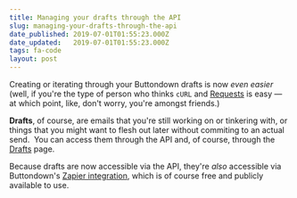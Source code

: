 ```yaml
---
title: Managing your drafts through the API
slug: managing-your-drafts-through-the-api
date_published: 2019-07-01T01:55:23.000Z
date_updated:   2019-07-01T01:55:23.000Z
tags: fa-code
layout: post
---
```


<p>Creating or iterating through your Buttondown drafts is now <em>even easier</em> (well, if you're the type of person who thinks <code>cURL</code> and <a href="https://requests.readthedocs.io/en/master/">Requests</a> is easy — at which point, like, don't worry, you're amongst friends.)</p><p><strong>Drafts</strong>, of course, are emails that you're still working on or tinkering with, or things that you might want to flesh out later without commiting to an actual send.  You can access them through the API and, of course, through the <a href="https://buttondown.email/emails/drafts">Drafts</a> page.<p>Because drafts are now accessible via the API, they're <em>also</em> accessible via Buttondown's<em> </em><a href="https://zapier.com/app/login?next=/developer/public-invite/10328/3f461ccf51be6e2e3f356c7365434907/">Zapier integration</a>, which is of course free and publicly available to use.</p>
